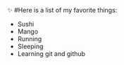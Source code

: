 :sparkles: #Here is a list of my favorite things:
- Sushi
- Mango 
- Running
- Sleeping
- Learning git and github
